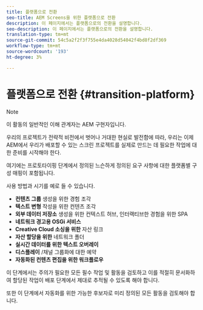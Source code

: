 ```yaml
---
title: 플랫폼으로 전환
seo-title: AEM Screens을 위한 플랫폼으로 전환
description: 이 페이지에서는 플랫폼으로의 전환을 설명합니다.
seo-description: 이 페이지에서는 플랫폼으로의 전환을 설명합니다.
translation-type: tm+mt
source-git-commit: 54c5a2f2f3f755e4da4028d54042f4bd8f2df369
workflow-type: tm+mt
source-wordcount: '193'
ht-degree: 3%

---
```



# 플랫폼으로 전환 {#transition-platform}

>[!NOTE]
>
>이 활동의 일반적인 이해 관계자는 AEM 구현자입니다.

우리의 프로젝트가 전략적 비전에서 벗어나 거대한 현실로 발전함에 따라, 우리는 이제 AEM에서 우리가 배포할 수 있는 스크린 프로젝트를 실제로 만드는 데 필요한 작업에 대한 준비를 시작해야 한다.

여기에는 프로토타이핑 단계에서 정의된 느슨하게 정의된 요구 사항에 대한 플랫폼별 구성 매핑이 포함됩니다.

사용 방법과 시기를 예로 들 수 있습니다.

* **컨텐츠 그룹** 생성을 위한 경험 조각
* **텍스트 변형** 작성을 위한 컨텐츠 조각
* **외부 데이터 저장소** 생성을 위한 컨텍스트 허브, 인터랙티브한 경험을 위한 SPA
* **네트워크 경고용 OSGi 서비스**
* **Creative Cloud 소싱을 위한** 자산 링크
* **자산 할당을 위한** 네트워크 폴더
* **실시간 데이터를 위한 텍스트 오버레이**
* **디스플레이** /채널 그룹화에 대한 예약
* **자동화된 컨텐츠 편집을 위한 워크플로우**

이 단계에서는 주의가 필요한 모든 필수 작업 및 활동을 검토하고 이를 적절히 문서화하여 할당된 작업이 배포 단계에서 제대로 추적될 수 있도록 해야 합니다.

또한 이 단계에서 자동화를 위한 가능한 후보자로 미리 정의된 모든 활동을 검토해야 합니다.
